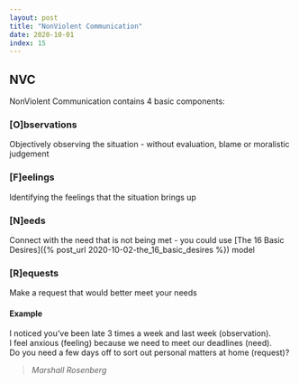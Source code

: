 ```yaml
---
layout: post
title: "NonViolent Communication"
date: 2020-10-01
index: 15
---
```



## NVC
NonViolent Communication contains 4 basic components:

### [O]bservations
Objectively observing the situation - without evaluation, blame or moralistic judgement 

### [F]eelings
Identifying the feelings that the situation brings up

### [N]eeds
Connect with the need that is not being met - you could use [The 16 Basic Desires]({% post_url 2020-10-02-the_16_basic_desires %}) model

### [R]equests
Make a request that would better meet your needs

#### Example

I noticed you’ve been late 3 times a week and last week (observation).  
I feel anxious (feeling) because we need to meet our deadlines (need).  
Do you need a few days off to sort out personal matters at home (request)?


> _Marshall Rosenberg_
